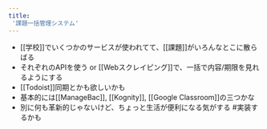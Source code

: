 ```yaml
---
title:
 '課題一括管理システム'
---
```


- [[学校]]でいくつかのサービスが使われてて、[[課題]]がいろんなとこに散らばる
- それぞれのAPIを使う or [[Webスクレイピング]]で、一括で内容/期限を見れるようにする
- [[Todoist]]同期とかも欲しいかも
- 基本的には[[ManageBac]], [[Kognity]], [[Google Classroom]]の三つかな
- 別に何も革新的じゃないけど、ちょっと生活が便利になる気がする
#実装するかも
